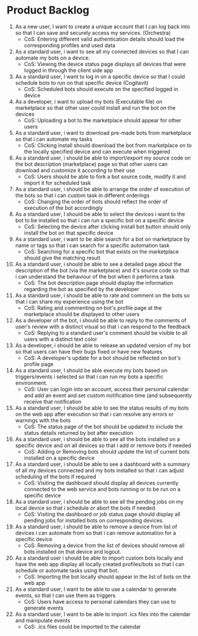 # Product Backlog
1. As a new user, I want to create a unique account that I can log back into so that I can save and securely access my services. (Orchestra)
    - CoS: Entering different valid authentication details should load the corresponding  profiles and used data
2. As a standard user, i want to see all my connected devices so that I can automate my bots on a device.  
    - CoS: Viewing the device status page displays all devices that were logged in through the client side app
3. As a standard user, I want to log in on a specific device so that I could schedule bots to run on that specific device (Cogitavit)
    - CoS: Scheduled bots should execute on the specified logged in device 
4. As a developer, i want to upload my bots (Executable file) on marketplace so that other user could install and run the bot on the devices
    - CoS: Uploading a bot to the marketplace should appear for other users 
5. As a standard user, i want to download pre-made bots from marketplace so that i can automate my tasks
    - CoS: Clicking install should download the bot from marketplace on to the locally specified device and can execute when triggered 
6. As a standard user, i should be able to import/export my source code on the bot description (marketplace) page so that other users can download and customize it according to their use
    - CoS: Users should be able to fork a bot source code, modify it and import it for scheduled task  
7. As a standard user, i should be able to arrange the order of execution of the bots so that i can custom task in different orderings
    - CoS: Changing the order of bots should reflect the order of execution of the bot accordingly    
8. As a standard user, I should be able to select the devices i want to the bot to be installed so that i can run a specific bot on a specific device
    - CoS: Selecting the device after clicking install bot button should only install the bot on that specific device
9. As a standard user, i want to be able search for a bot on marketplace by name or tags so that i can search for a specific automation task
    - CoS: Searching for a specific bot that exists on the marketplace should give the matching result 
10. As a standard user, i should be able to see a detailed page about the description of the bot (via the marketplace) and it's source code so that i can understand the behaviour of the bot when it performs a task
    - CoS: The bot description page should display the information regarding the bot as specified by the developer 
11. As a standard user, i should be able to rate and comment on the bots so that i can share my experience using the bot
    - CoS: Rating and commenting on bot's profile page at the marketplace should be displayed to other users 
12. As a developer of the bot, i should be able to reply to the comments of user's review with a distinct visual so that i can respond to the feedback
    - CoS: Replying to a standard user's comment should be visible to all users with a distinct text color 
13. As a developer, i should be able to release an updated version of my bot so that users can have their bugs fixed or have new features
    - CoS: A developer's update for a bot should be reflected on bot's profile page
14. As a standard user, I should be able execute my bots based on triggers/events i selected so that i can run my bots a specific environment.
    - CoS: User can login into an account, access their personal calendar and add an event and set custom notification time (and subsequently receive that notification
15. As a standard user, I should be able to see the status results of my bots on the web app after execution so that i can resolve any errors or warnings with the bots 
    - CoS: The status page of the bot should be updated to include the status details returned by bot after execution 
16. As a standard user, i should be able to see all the bots installed on a specific device and on all devices so that i add or remove bots if needed
    - CoS: Adding or Removing bots should update the list of current bots installed on a specific device
17. As a standard user, i should be able to see a dashboard with a summary of all my devices connected and my bots installed so that i can adjust scheduling of the bots if required 
    - CoS: Visiting the dashboard should display all devices currently connected to the web service and bots running or to be run on a specific device 
18. As a standard user, i should be able to see all the pending jobs on my local device so that i schedule or abort the bots if needed
    - CoS: Visiting the dashboard or job status page should display all pending jobs for installed bots on corresponding devices.
19. As a standard user, i should be able to remove a device from list of devices i can automate from so that i can remove automation for a specific device 
    - CoS: Removing a device from the list of devices should remove all bots installed on that device and logout.
20. As a standard user i should be able to import custom bots locally and have the web app display all locally created profiles/bots so that I can schedule or automate tasks using that bot.
    - CoS: Importing the bot locally should appear in the list of bots on the web app
21. As a standard user, I want to be able to use a calendar to generate events, so that I can use them as triggers
	- CoS: Users have access to personal calendars they can use to generate events
1. As a standard user, I want to be able to import .ics files into the calendar and manipulate events
	- CoS: .ics files could be imported to the calendar 

